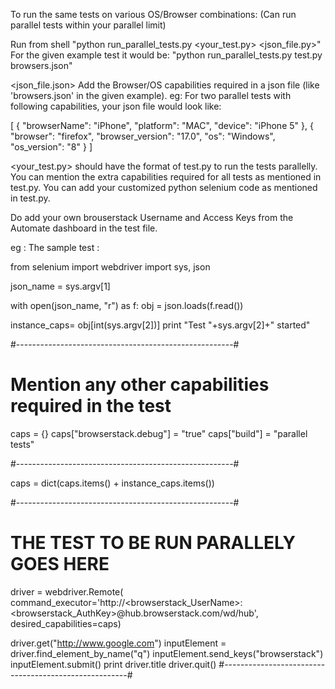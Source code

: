 To run the same tests on various OS/Browser combinations:
(Can run parallel tests within your parallel limit)

Run from shell "python run_parallel_tests.py <your_test.py> <json_file.py>" 
For the given example test it would be: "python run_parallel_tests.py test.py browsers.json" 

<json_file.json> Add the Browser/OS capabilities required in a json file (like 'browsers.json' in the given example).
eg: For two parallel tests with following capabilities, your json file would look like:

[
  {
    "browserName": "iPhone",
    "platform": "MAC",
    "device": "iPhone 5"
  },
  {
    "browser": "firefox",
    "browser_version": "17.0",
    "os": "Windows",
    "os_version": "8"
  }
]


<your_test.py> should have the format of test.py to run the tests parallelly.
You can mention the extra capabilities required for all tests as mentioned in test.py.
You can add your customized python selenium code as mentioned in test.py.

Do add your own brouserstack Username and Access Keys from the Automate dashboard in the test file.

eg : The sample test :

from selenium import webdriver
import sys, json

json_name = sys.argv[1]

with open(json_name, "r") as f:
    obj = json.loads(f.read())

instance_caps= obj[int(sys.argv[2])]
print "Test "+sys.argv[2]+" started"

#------------------------------------------------------#
# Mention any other capabilities required in the test
caps = {}
caps["browserstack.debug"] = "true"
caps["build"] = "parallel tests"

#------------------------------------------------------#

caps = dict(caps.items() + instance_caps.items())

#------------------------------------------------------#
# THE TEST TO BE RUN PARALLELY GOES HERE

driver = webdriver.Remote(
  command_executor='http://<browserstack_UserName>:<browserstack_AuthKey>@hub.browserstack.com/wd/hub',
  desired_capabilities=caps)

driver.get("http://www.google.com")
inputElement = driver.find_element_by_name("q")
inputElement.send_keys("browserstack")
inputElement.submit()
print driver.title
driver.quit()
#------------------------------------------------------#

